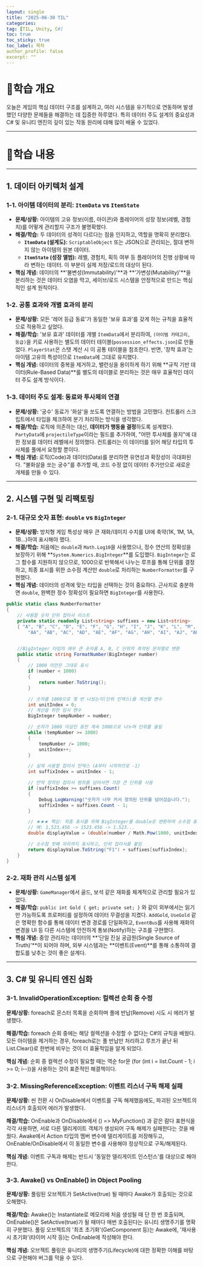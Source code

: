 ```yaml
---
layout: single
title: "2025-06-30 TIL"
categories:
tag: [TIL, Unity, C#]
toc: true
toc_sticky: true
toc_label: 목차
author_profile: false
excerpt: ""
---
```


# 📕학습 개요

오늘은 게임의 핵심 데이터 구조를 설계하고, 여러 시스템을 유기적으로 연동하며 발생했던 다양한 문제들을 해결하는 데 집중한 하루였다. 특히 데이터 주도 설계의 중요성과 C# 및 유니티 엔진의 깊이 있는 작동 원리에 대해 많이 배울 수 있었다.

---

# 📖학습 내용

---

## 1. 데이터 아키텍처 설계

### 1-1. 아이템 데이터의 분리: `ItemData` vs `ItemState`

- **문제/상황:** 아이템의 고유 정보(이름, 아이콘)와 플레이어의 성장 정보(레벨, 경험치)를 어떻게 관리할지 구조가 불명확했다.
- **해결/학습:** 두 데이터의 성격이 다르다는 점을 인지하고, 역할을 명확히 분리했다.
  - **`ItemData` (설계도):** `ScriptableObject` 또는 JSON으로 관리되는, 절대 변하지 않는 아이템의 원본 데이터.
  - **`ItemState` (성장 앨범):** 레벨, 경험치, 획득 여부 등 플레이어의 진행 상황에 따라 변하는 데이터. 이 부분이 실제 저장/로드의 대상이 된다.
- **핵심 개념:** 데이터의 **'불변성(Immutability)'**과 **'가변성(Mutability)'**을 분리하는 것은 데이터 오염을 막고, 세이브/로드 시스템을 안정적으로 만드는 핵심적인 설계 원칙이다.

### 1-2. 공통 효과와 개별 효과의 분리

- **문제/상황:** 모든 '레어 등급 동료'가 동일한 '보유 효과'를 갖게 하는 규칙을 효율적으로 적용하고 싶었다.
- **해결/학습:** '보유 효과' 데이터를 개별 `ItemData`에서 분리하여, `(아이템 카테고리, 등급)`을 키로 사용하는 별도의 데이터 테이블(`possession_effects.json`)로 만들었다. `PlayerStat`은 스탯 계산 시 이 공통 테이블을 참조한다. 반면, '장착 효과'는 아이템 고유의 특성이므로 `ItemData`에 그대로 유지했다.
- **핵심 개념:** 데이터의 중복을 제거하고, 밸런싱을 용이하게 하기 위해 **규칙 기반 데이터(Rule-Based Data)**를 별도의 테이블로 분리하는 것은 매우 효율적인 데이터 주도 설계 방식이다.

### 1-3. 데이터 주도 설계: 동료와 투사체의 연결

- **문제/상황:** '궁수' 동료가 '화살'을 쏘도록 연결하는 방법을 고민했다. 컨트롤러 스크립트에서 타입을 체크하여 분기 처리하는 방식을 생각했다.
- **해결/학습:** 로직에 의존하는 대신, **데이터가 행동을 결정**하도록 설계했다. `PartyData`에 `projectileType`이라는 필드를 추가하여, "어떤 투사체를 쏠지"에 대한 정보를 데이터 레벨에서 정의했다. 컨트롤러는 이 데이터를 읽어 해당 타입의 투사체를 풀에서 요청할 뿐이다.
- **핵심 개념:** 로직(Code)과 데이터(Data)를 분리하면 유연성과 확장성이 극대화된다. "불화살을 쏘는 궁수"를 추가할 때, 코드 수정 없이 데이터 추가만으로 새로운 개체를 만들 수 있다.

---

## 2. 시스템 구현 및 리팩토링

### 2-1. 대규모 숫자 표현: `double` vs `BigInteger`

- **문제/상황:** 방치형 게임 특성상 매우 큰 재화/데미지 수치를 UI에 축약(1K, 1M, 1A, 1B...)하여 표시해야 했다.
- **해결/학습:** 처음에는 `double`과 `Math.Log10`을 사용했으나, 정수 연산의 정확성을 보장하기 위해 **`System.Numerics.BigInteger`**를 도입했다. `BigInteger`는 로그 함수를 지원하지 않으므로, 1000으로 반복해서 나누는 루프를 통해 단위를 결정하고, 최종 표시를 위한 소수점 계산만 `double`로 처리하는 `NumberFormatter`를 구현했다.
- **핵심 개념:** 데이터의 성격에 맞는 타입을 선택하는 것이 중요하다. 근사치로 충분하면 `double`, 완벽한 정수 정확성이 필요하면 `BigInteger`를 사용한다.

```c#
public static class NumberFormatter
{
    // 사용할 숫자 단위 접미사 리스트
    private static readonly List<string> suffixes = new List<string>
    { "A", "B", "C", "D", "E", "F", "G", "H", "I", "J", "K", "L", "M", "N", "O", "P", "Q", "R", "S", "T", "U", "V", "W", "X", "Y", "Z",
        "AA", "AB", "AC", "AD", "AE", "AF", "AG", "AH", "AI", "AJ", "AK", "AL", "AM", "AN", "AO", "AP", "AQ", "AR", "AS", "AT", "AU", "AV", "AW", "AX", "AY", "AZ"};


    //BigInteger 타입의 매우 큰 숫자를 A, B, C 단위의 축약된 문자열로 변환
    public static string FormatNumber(BigInteger number)
    {
        // 1000 미만은 그대로 표시
        if (number < 1000)
        {
            return number.ToString();
        }

        // 숫자를 1000으로 몇 번 나눴는지(단위 인덱스)를 계산할 변수
        int unitIndex = 0;
        // 계산을 위한 임시 변수
        BigInteger tempNumber = number;

        // 숫자가 1000 이상인 동안 계속 1000으로 나누며 단위를 올림
        while (tempNumber >= 1000)
        {
            tempNumber /= 1000;
            unitIndex++;
        }

        // 실제 사용할 접미사 인덱스 (A부터 시작하므로 -1)
        int suffixIndex = unitIndex - 1;

        // 만약 정의된 접미사 범위를 넘어서면 가장 큰 단위를 사용
        if (suffixIndex >= suffixes.Count)
        {
            Debug.LogWarning("숫자가 너무 커서 정의된 단위를 넘어섰습니다.");
            suffixIndex = suffixes.Count - 1;
        }

        // ★★★ 핵심: 최종 표시를 위해 BigInteger를 double로 변환하여 소수점 표현 ★★★
        // 예: 1,523,456 -> 1523.456 -> 1.523...
        double displayValue = (double)number / Math.Pow(1000, unitIndex);

        // 소수점 첫째 자리까지 표시하고, 단위 접미사를 붙임
        return displayValue.ToString("F1") + suffixes[suffixIndex];
    }
}
```

### 2-2. 재화 관리 시스템 설계

- **문제/상황:** `GameManager`에서 골드, 보석 같은 재화를 체계적으로 관리할 필요가 있었다.
- **해결/학습:** `public int Gold { get; private set; }` 와 같이 외부에서는 읽기만 가능하도록 프로퍼티를 설정하여 데이터 무결성을 지켰다. `AddGold`, `UseGold` 같은 명확한 함수를 통해 데이터 변경 경로를 단일화하고, `EventBus`를 사용해 재화의 변경을 UI 등 다른 시스템에 안전하게 통보(Notify)하는 구조를 구현했다.
- **핵심 개념:** 중앙 관리자는 데이터의 **'단일 진실 공급원(Single Source of Truth)'**이 되어야 하며, 외부 시스템과는 **이벤트(Event)**를 통해 소통하여 결합도를 낮추는 것이 좋은 설계다.

---

## 3. C# 및 유니티 엔진 심화

### 3-1. InvalidOperationException: 컬렉션 순회 중 수정

**문제/상황:** foreach로 몬스터 목록을 순회하며 풀에 반납(Remove) 시도 시 에러가 발생했다.

**해결/학습:** foreach 순회 중에는 해당 컬렉션을 수정할 수 없다는 C#의 규칙을 배웠다. 모든 아이템을 제거하는 경우, foreach로는 풀 반납만 처리하고 루프가 끝난 뒤 List.Clear()로 한번에 비우는 것이 더 효율적임을 알게 되었다.

**핵심 개념:** 순회 중 컬렉션 수정이 필요할 때는 역순 for문 (for (int i = list.Count - 1; i >= 0; i--))을 사용하는 것이 표준적인 해결책이다.

### 3-2. MissingReferenceException: 이벤트 리스너 구독 해제 실패

**문제/상황:** 씬 전환 시 OnDisable에서 이벤트를 구독 해제했음에도, 파괴된 오브젝트의 리스너가 호출되어 에러가 발생했다.

**해결/학습:** OnEnable과 OnDisable에서 () => MyFunction() 과 같은 람다 표현식을 각각 사용하면, 서로 다른 델리게이트 객체가 생성되어 구독 해제가 실패한다는 것을 배웠다. Awake에서 Action 타입의 멤버 변수에 델리게이트를 저장해두고, OnEnable/OnDisable에서 이 동일한 변수를 사용해야 정상적으로 구독/해제된다.

**핵심 개념:** 이벤트 구독과 해제는 반드시 '동일한 델리게이트 인스턴스'를 대상으로 해야 한다.

### 3-3. Awake() vs OnEnable() in Object Pooling

**문제/상황:** 풀링된 오브젝트가 SetActive(true) 될 때마다 Awake가 호출되는 것으로 오해했다.

**해결/학습:** Awake()는 Instantiate로 메모리에 처음 생성될 때 단 한 번 호출되며, OnEnable()은 SetActive(true)가 될 때마다 매번 호출된다는 유니티 생명주기를 명확히 구분했다. 풀링 오브젝트의 '최초 초기화'(GetComponent 등)는 Awake에, '재사용 시 초기화'(타이머 시작 등)는 OnEnable에 작성해야 한다.

**핵심 개념:** 오브젝트 풀링은 유니티의 생명주기(Lifecycle)에 대한 정확한 이해를 바탕으로 구현해야 버그를 막을 수 있다.
